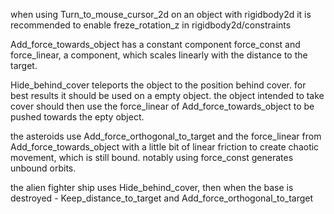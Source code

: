 
when using Turn_to_mouse_cursor_2d on an object with rigidbody2d it is recommended to enable freze_rotation_z in rigidbody2d/constraints

Add_force_towards_object has a constant component force_const and force_linear, a component, which scales linearly with the distance to the target. 

Hide_behind_cover teleports the object to the position behind cover. for best results it should be used on a empty object. the object intended to take cover should then use the force_linear of Add_force_towards_object to be pushed towards the epty object.

the asteroids use Add_force_orthogonal_to_target and the force_linear from Add_force_towards_object with a little bit of linear friction to create chaotic movement, which is still bound. notably using force_const generates unbound orbits. 

the alien fighter ship uses Hide_behind_cover, then when the base is destroyed - Keep_distance_to_target and Add_force_orthogonal_to_target
